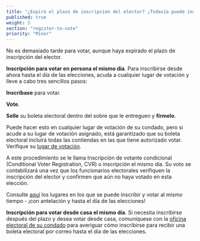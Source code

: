 ```yaml
---
title: "¿Expiró el plazo de inscripción del elector? ¡Todavía puede inscribirse para votar!"
published: true
weight: 5
section: "register-to-vote"
priority: "Minor"
---
```


No es demasiado tarde para votar, aunque haya expirado el plazo de inscripción del elector. 

**Inscripción para votar en persona el mismo día**. 
Para inscribirse desde ahora hasta el día de las elecciones, acuda a cualquier lugar de votación y lleve a cabo tres sencillos pasos: 

**Inscríbase** para votar. 

**Vote.**

**Selle** su boleta electoral dentro del sobre que le entreguen y **fírmelo**.

Puede hacer esto en cualquier lugar de votación de su condado, pero si acude a su lugar de votación asignado, está garantizado que su boleta electoral incluirá todas las contiendas en las que tiene autorizado votar. Verifique su [lugar de votación](#section-my-polling-place).

A este procedimiento se le llama Inscripción de votante condicional (Conditional Voter Registration, CVR) o inscripción el mismo día. Su voto se contabilizará una vez que los funcionarios electorales verifiquen la inscripción del elector y confirmen que aún no haya votado en esta elección. 

Consulte [aquí](https://caearlyvoting.sos.ca.gov) los lugares en los que se puede inscribir y votar al mismo tiempo - ¡con antelación y hasta el día de las elecciones! 

**Inscripción para votar desde casa el mismo día**. 
Si necesita inscribirse después del plazo y desea votar desde casa, comuníquese con la [oficina electoral de su condado](#section-election-office-contact) para averiguar cómo inscribirse para recibir una boleta electoral por correo hasta el día de las elecciones. 
